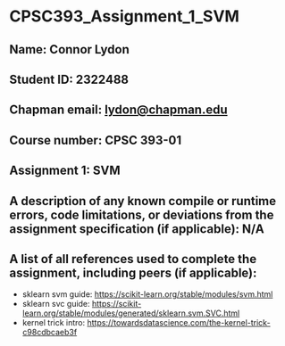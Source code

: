 # CPSC393_Assignment_1_SVM
## Name: Connor Lydon
## Student ID: 2322488
## Chapman email: lydon@chapman.edu
## Course number: CPSC 393-01
## Assignment 1: SVM

## A description of any known compile or runtime errors, code limitations, or deviations from the assignment specification (if applicable): N/A

## A list of all references used to complete the assignment, including peers (if applicable):
- sklearn svm guide: https://scikit-learn.org/stable/modules/svm.html
- sklearn svc guide: https://scikit-learn.org/stable/modules/generated/sklearn.svm.SVC.html
- kernel trick intro: https://towardsdatascience.com/the-kernel-trick-c98cdbcaeb3f
